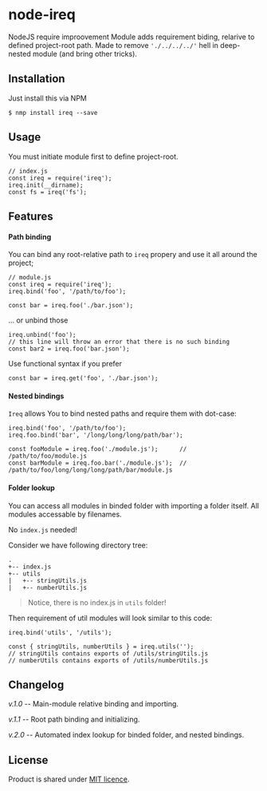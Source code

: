 # node-ireq
NodeJS require improovement
Module adds requirement biding, relarive to defined project-root path.
Made to remove `'./../../../'` hell in deep-nested module (and bring other tricks).

## Installation
Just install this via NPM
```
$ nmp install ireq --save
```

## Usage
You must initiate module first to define project-root.
```
// index.js
const ireq = require('ireq');
ireq.init(__dirname);
const fs = ireq('fs');
```

## Features

#### Path binding

You can bind any root-relative path to `ireq` propery and use it all around the project;
```
// module.js
const ireq = require('ireq');
ireq.bind('foo', '/path/to/foo');

const bar = ireq.foo('./bar.json');
```
... or unbind those
```
ireq.unbind('foo');
// this line will throw an error that there is no such binding
const bar2 = ireq.foo('bar.json');
```
Use functional syntax if you prefer
```
const bar = ireq.get('foo', './bar.json');
```

#### Nested bindings

`Ireq` allows You to bind nested paths and require them with dot-case:
```
ireq.bind('foo', '/path/to/foo');
ireq.foo.bind('bar', '/long/long/long/path/bar');

const fooModule = ireq.foo('./module.js');      // /path/to/foo/module.js
const barModule = ireq.foo.bar('./module.js');  // /path/to/foo/long/long/long/path/bar/module.js
```

#### Folder lookup

You can access all modules in binded folder with importing a folder itself. All modules accessable by filenames.

No `index.js` needed!

Consider we have following directory tree:
```
.
+-- index.js
+-- utils
|   +-- stringUtils.js
|   +-- numberUtils.js

```

> Notice, there is no index.js in `utils` folder!

Then requirement of util modules will look similar to this code:
```
ireq.bind('utils', '/utils');

const { stringUtils, numberUtils } = ireq.utils('');
// stringUtils contains exports of /utils/stringUtils.js
// numberUtils contains exports of /utils/numberUtils.js
```

## Changelog

*v.1.0* -- Main-module relative binding and importing.

*v.1.1* -- Root path binding and initializing.

*v.2.0* -- Automated index lookup for binded folder, and nested bindings.

## License

Product is shared under [MIT licence](https://github.com/Karponter/node-ireq/blob/master/LICENSE).
